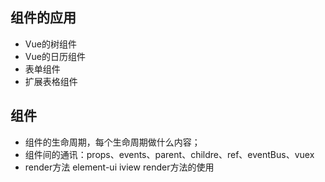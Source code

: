 ## 组件的应用
- Vue的树组件
- Vue的日历组件
- 表单组件
- 扩展表格组件

## 组件
- 组件的生命周期，每个生命周期做什么内容；
- 组件间的通讯：props、events、parent、childre、ref、eventBus、vuex
- render方法 element-ui iview render方法的使用



